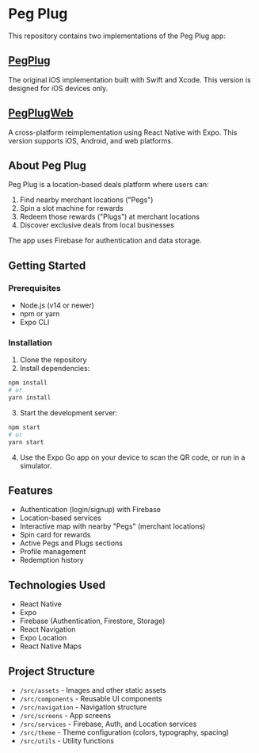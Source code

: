 # Peg Plug

This repository contains two implementations of the Peg Plug app:

## [PegPlug](./PegPlug)

The original iOS implementation built with Swift and Xcode. This version is designed for iOS devices only.

## [PegPlugWeb](./PegPlugWeb)

A cross-platform reimplementation using React Native with Expo. This version supports iOS, Android, and web platforms.

## About Peg Plug

Peg Plug is a location-based deals platform where users can:

1. Find nearby merchant locations ("Pegs")
2. Spin a slot machine for rewards
3. Redeem those rewards ("Plugs") at merchant locations
4. Discover exclusive deals from local businesses

The app uses Firebase for authentication and data storage.

## Getting Started

### Prerequisites

- Node.js (v14 or newer)
- npm or yarn
- Expo CLI

### Installation

1. Clone the repository
2. Install dependencies:

```bash
npm install
# or
yarn install
```

3. Start the development server:

```bash
npm start
# or
yarn start
```

4. Use the Expo Go app on your device to scan the QR code, or run in a simulator.

## Features

- Authentication (login/signup) with Firebase
- Location-based services
- Interactive map with nearby "Pegs" (merchant locations)
- Spin card for rewards
- Active Pegs and Plugs sections
- Profile management
- Redemption history

## Technologies Used

- React Native
- Expo
- Firebase (Authentication, Firestore, Storage)
- React Navigation
- Expo Location
- React Native Maps

## Project Structure

- `/src/assets` - Images and other static assets
- `/src/components` - Reusable UI components
- `/src/navigation` - Navigation structure
- `/src/screens` - App screens
- `/src/services` - Firebase, Auth, and Location services
- `/src/theme` - Theme configuration (colors, typography, spacing)
- `/src/utils` - Utility functions 